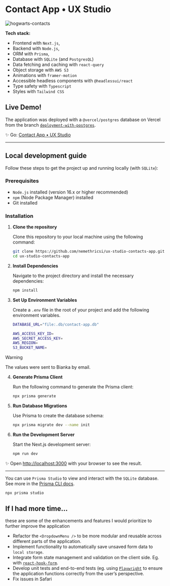 # Contact App • UX Studio

![hogwarts-contacts](https://github.com/user-attachments/assets/128c97a8-c771-4a52-a908-1f916450d3d0)

**Tech stack:**

- Frontend with `Next.js`,
- Backend with `Node.js`,
- ORM with `Prisma`,
- Database with `SQLite` (and `PostgresQL`)
- Data fetching and caching with `react-query`
- Object storage with `AWS S3`
- Animations with `framer-motion`
- Accessible headless components with `@headlessui/react`
- Type safety with `Typescript`
- Styles with `Tailwind CSS`

## Live Demo!

The application was deployed with a `@vercel/postgres` database on Vercel from the branch [`deployment-with-postgres`](https://github.com/nemethricsi/ux-studio-contacts-app/tree/deployment-with-postgres).

✨
Go: [Contact App • UX Studio](https://ux-studio-contact.vercel.app)

---

## Local development guide

Follow these steps to get the project up and running locally (with `SQLite`):

### Prerequisites

- `Node.js` installed (version 16.x or higher recommended)
- `npm` (Node Package Manager) installed
- Git installed

### Installation

1. **Clone the repository**

   Clone this repository to your local machine using the following command:

   ```bash
   git clone https://github.com/nemethricsi/ux-studio-contacts-app.git
   cd ux-studio-contacts-app
   ```

2. **Install Dependencies**

   Navigate to the project directory and install the necessary dependencies:

   ```bash
   npm install
   ```

3. **Set Up Environment Variables**

   Create a `.env` file in the root of your project and add the following environment variables.

   ```bash
   DATABASE_URL="file:.db/contact-app.db"

   AWS_ACCESS_KEY_ID=
   AWS_SECRET_ACCESS_KEY=
   AWS_REGION=
   S3_BUCKET_NAME=
   ```

> [!WARNING]  
> The values were sent to Bianka by email.

4. **Generate Prisma Client**

   Run the following command to generate the Prisma client:

   ```bash
   npx prisma generate
   ```

5. **Run Database Migrations**

   Use Prisma to create the database schema:

   ```bash
   npx prisma migrate dev --name init
   ```

6. **Run the Development Server**

   Start the Next.js development server:

   ```bash
   npm run dev
   ```

✨
Open [http://localhost:3000](http://localhost:3000) with your browser to see the result.

---

You can use `Prisma Studio` to view and interact with the `SQLite` database. See more in the [Prisma CLI docs](https://www.prisma.io/docs/orm/reference/prisma-cli-reference).

```bash
npx prisma studio
```

## If I had more time...

these are some of the enhancements and features I would prioritize to further improve the application

- Refactor the `<DropdownMenu />` to be more modular and reusable across different parts of the application.
- Implement functionality to automatically save unsaved form data to `local storage`.
- Integrate form state management and validation on the client side. Eg. with [`react-hook-form`](https://react-hook-form.com/).
- Develop unit tests and end-to-end tests (eg. using [`Playwright`](https://playwright.dev/) to ensure the application functions correctly from the user’s perspective.
- Fix issues in Safari
